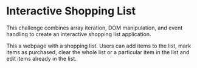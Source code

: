 # Interactive Shopping List
This challenge combines array iteration, DOM manipulation, and event handling to create an interactive shopping list application.

This a webpage with a shopping list. Users can add items to the list, mark items as purchased,  clear the whole list or a particular item in the list and edit items already in the list.